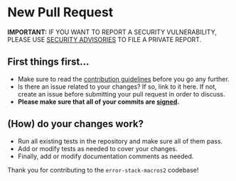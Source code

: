 # New Pull Request

**IMPORTANT:** IF YOU WANT TO REPORT A SECURITY VULNERABILITY, PLEASE USE [SECURITY ADVISORIES](https://github.com/LuisFerLCC/error-stack-macros2/security/advisories/new) TO FILE A PRIVATE REPORT.

## First things first...

-   Make sure to read the [contribution guidelines](https://github.com/LuisFerLCC/error-stack-macros2/blob/master/.github/CONTRIBUTING.md) before you go any further.
-   Is there an issue related to your changes? If so, link to it here. If not, create an issue before submitting your pull request in order to discuss.
-   **Please make sure that all of your commits are [signed](https://docs.github.com/en/authentication/managing-commit-signature-verification/about-commit-signature-verification).**

## (How) do your changes work?

-   Run all existing tests in the repository and make sure all of them pass.
-   Add or modify tests as needed to cover your changes.
-   Finally, add or modify documentation comments as needed.

Thank you for contributing to the `error-stack-macros2` codebase!
